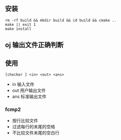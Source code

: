 ## 安装

```
rm -rf build && mkdir build && cd build && cmake ..
make || exit 1
make install
```
## oj 输出文件正确判断

## 使用

```
[checker ] <in> <out> <ans>
```

 - in 输入文件
 - out 用户输出文件
 - ans 标准输出文件

### fcmp2 

 - 按行比较文件
 - 过滤每行的末尾的空格
 - 不比较文件末尾的空白行

